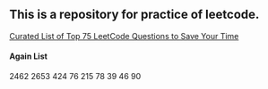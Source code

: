 ## This is a repository for practice of leetcode.

[Curated List of Top 75 LeetCode Questions to Save Your Time](https://www.teamblind.com/post/new-year-gift---curated-list-of-top-75-leetcode-questions-to-save-your-time-OaM1orEU)

#### Again List

2462
2653
424
76
215
78
39
46
90